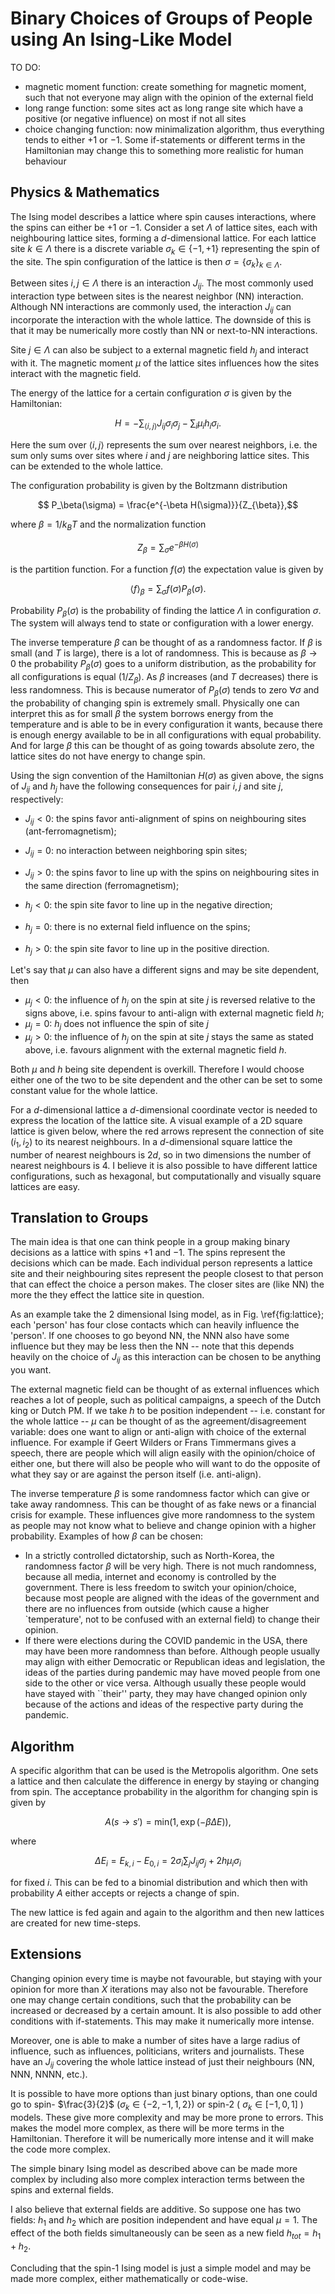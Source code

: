 # Binary Choices of Groups of People using An Ising-Like Model

TO DO:

- magnetic moment function: create something for magnetic moment, such that not everyone may align with the opinion of the external field
- long range function: some sites act as long range site which have a positive (or negative influence) on most if not all sites
- choice changing function: now minimalization algorithm, thus everything tends to either $+1$ or $-1$. Some if-statements or different terms in the Hamiltonian may change this to something more realistic for human behaviour

## Physics \& Mathematics
The Ising model describes a lattice where spin causes interactions, where the spins can either be $+1$ or $-1$. Consider a set $\Lambda$ of lattice sites, each with neighbouring lattice sites, forming a $d$-dimensional lattice. For each lattice site $k \in \Lambda$ there is a discrete variable $\sigma_k \in \{ -1, +1\}$ representing the spin of the site. The spin configuration of the lattice is then $\sigma = \{ \sigma_k\}_{k\in\Lambda}$. 

Between sites $i,j \in \Lambda$ there is an interaction $J_{ij}$. The most commonly used interaction type between sites is the nearest neighbor (NN) interaction. Although NN interactions are commonly used, the interaction $J_{ij}$ can incorporate the interaction with the whole lattice. The downside of this is that it may be numerically more costly than NN or next-to-NN interactions.

Site $j \in \Lambda$ can also be subject to a external magnetic field $h_j$ and interact with it. The magnetic moment $\mu$ of the lattice sites influences how the sites interact with the magnetic field. 

The energy of the lattice for a certain configuration $\sigma$ is given by the Hamiltonian:

$$H = - \sum_{\langle i,j \rangle} J_{ij} \sigma_i \sigma_j - \sum_i \mu_i h_i \sigma_i.$$

Here the sum over $\langle i,j \rangle$ represents the sum over nearest neighbors, i.e. the sum only sums over sites where $i$ and $j$ are neighboring lattice sites. This can be extended to the whole lattice. 

The configuration probability is given by the Boltzmann distribution

$$ P_\beta(\sigma) = \frac{e^{-\beta H(\sigma)}}{Z_{\beta}},$$

where $\beta = 1/k_BT$ and the normalization function

$$ Z_\beta = \sum_\sigma e^{-\beta H(\sigma)}$$

is the partition function. For a function $f(\sigma)$ the expectation value is given by

$$\langle f \rangle_{\beta} = \sum_\sigma f(\sigma) P_\beta(\sigma).$$

Probability $P_\beta(\sigma)$ is the probability of finding the lattice $\Lambda$ in configuration $\sigma$. The system will always tend to state or configuration with a lower energy.

The inverse temperature $\beta$ can be thought of as a randomness factor. If $\beta$ is small (and $T$ is large), there is a lot of randomness. This is because as $\beta \to 0$ the probability $P_\beta(\sigma)$ goes to a uniform distribution, as the probability for all configurations is equal ($1/Z_{\beta}$). As $\beta$ increases (and $T$ decreases) there is less randomness. This is because numerator of $P_\beta(\sigma)$ tends to zero $\forall \sigma$ and the probability of changing spin is extremely small. Physically one can interpret this as for small $\beta$ the system borrows energy from the temperature and is able to be in every configuration it wants, because there is enough energy available to be in all configurations with equal probability. And for large $\beta$ this can be thought of as going towards absolute zero, the lattice sites do not have energy to change spin. 

Using the sign convention of the Hamiltonian $H(\sigma)$ as given above, the signs of $J_{ij}$ and $h_j$ have the following consequences for pair $i,j$ and site $j$, respectively:

- $J_{ij} < 0$: the spins favor anti-alignment of spins on neighbouring sites (ant-ferromagnetism);
- $J_{ij} = 0$: no interaction between neighboring spin sites;
- $J_{ij} > 0$: the spins favor to line up with the spins on neighbouring sites in the same direction (ferromagnetism);

- $h_j < 0$: the spin site  favor to line up in the negative direction;
- $h_j = 0$: there is no external field influence on the spins;
- $h_j > 0$: the spin site  favor to line up in the positive direction.

Let's say that $\mu$ can also have a different signs and may be site dependent, then

- $\mu_j < 0$: the influence of $h_j$ on the spin at site $j$ is reversed relative to the signs above, i.e. spins favour to anti-align with external magnetic field $h$;
- $\mu_j = 0$: $h_j$ does not influence the spin of site $j$
- $\mu_j > 0$: the influence of $h_j$ on the spin at site $j$ stays the same as stated above, i.e. favours alignment with the external magnetic field $h$.

Both $\mu$ and $h$ being site dependent is overkill. Therefore I would choose either one of the two to be site dependent and the other can be set to some constant value for the whole lattice. 

For a $d$-dimensional lattice a $d$-dimensional coordinate vector is needed to express the location of the lattice site. A visual example of a 2D square lattice is given below, where the red arrows represent the connection of site $(i_1,i_2)$ to its nearest neighbours. In a $d$-dimensional square lattice the number of nearest neighbours is $2d$, so in two dimensions the number of nearest neighbours is 4. I believe it is also possible to have different lattice configurations, such as hexagonal, but computationally and visually square lattices are easy. 

## Translation to Groups
The main idea is that one can think people in a group making binary decisions as a lattice with spins $+1$ and $-1$. The spins represent the decisions which can be made. Each individual person represents a lattice site and their neighbouring sites represent the people closest to that person that can effect the choice a person makes. The closer sites are (like NN) the more the they effect the lattice site in question.

As an example take the 2 dimensional Ising model, as in Fig. \ref{fig:lattice}; each 'person' has four close contacts which can heavily influence the 'person'. If one chooses to go beyond NN, the NNN also have some influence but they may be less then the NN -- note that this depends heavily on the choice of $J_{ij}$ as this interaction can be chosen to be anything you want. 

The external magnetic field can be thought of as external influences which reaches a lot of people, such as political campaigns, a speech of the Dutch king or Dutch PM. If we take $h$ to be position independent -- i.e. constant for the whole lattice -- $\mu$ can be thought of as the agreement/disagreement variable: does one want to align or anti-align with choice of the external influence. For example if Geert Wilders or Frans Timmermans gives a speech, there are people which will align easily with the opinion/choice of either one, but there will also be people who will want to do the opposite of what they say or are against the person itself (i.e. anti-align). 

The inverse temperature $\beta$ is some randomness factor which can give or take away randomness. This can be thought of as fake news or a financial crisis for example. These influences give more randomness to the system as people may not know what to believe and change opinion with a higher probability. Examples of how $\beta$ can be chosen: 

- In a strictly controlled dictatorship, such as North-Korea, the randomness factor $\beta$ will be very high. There is not much randomness, because all media, internet and economy is controlled by the government. There is less freedom to switch your opinion/choice, because most people are aligned with the ideas of the government and there are no influences from outside (which cause a higher `temperature', not to be confused with an external field) to change their opinion.
- If there were elections during the COVID pandemic in the USA, there may have been more randomness than before. Although people usually may align with either Democratic or Republican ideas and legislation, the ideas of the parties during pandemic may have moved people from one side to the other or vice versa. Although usually these people would have stayed with ``their'' party, they may have changed opinion only because of the actions and ideas of the respective party during the pandemic.

## Algorithm
A specific algorithm that can be used is the Metropolis algorithm. One sets a lattice and then calculate the difference in energy by staying or changing from spin. The acceptance probability in the algorithm for changing spin is given by

$$ A(s \to s') = \text{min}\left(1, \exp{\left(-\beta\Delta E \right)}\right),$$

where

$$ \Delta E_i = E_{k,i} - E_{0,i} = 2\sigma_i \sum_j J_{ij} \sigma_j + 2h\mu_i\sigma_i $$

for fixed $i$.
This can be fed to a binomial distribution and which then with probability $A$ either accepts or rejects a change of spin.

The new lattice is fed again and again to the algorithm and then new lattices are created for new time-steps.

## Extensions
Changing opinion every time is maybe not favourable, but staying with your opinion for more than $X$ iterations may also not be favourable. Therefore one may change certain conditions, such that the probability can be increased or decreased by a certain amount. It is also possible to add other conditions with if-statements. This may make it numerically more intense.

Moreover, one is able to make a number of sites have a large radius of influence, such as influences, politicians, writers and journalists. These have an $J_{ij}$ covering the whole lattice instead of just their neighbours (NN, NNN, NNNN, etc.).

It is possible to have more options than just binary options, than one could go to spin- $\frac{3}{2}$ ($\sigma_k \in \{ -2, -1, 1, 2 \}$) or spin-2 ( $\sigma_k \in [ -1,0,1 ]$ ) models. These give more complexity and may be more prone to errors. This makes the model more complex, as there will be more terms in the Hamiltonian. Therefore it will be numerically more intense and it will make the code more complex. 

The simple binary Ising model as described above can be made more complex by including also more complex interaction terms between the spins and external fields.

I also believe that external fields are additive. So suppose one has two fields: $h_1$ and $h_2$ which are position independent and have equal $\mu = 1$. The effect of the both fields simultaneously can be seen as a new field $h_{tot} = h_1 + h_2$.

Concluding that the spin-1 Ising model is just a simple model and may be made more complex, either mathematically or code-wise. 
